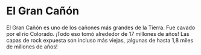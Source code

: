 # El Gran Cañón

El Gran Cañón es uno de los cañones más grandes de la Tierra. Fue cavado por el
rio Colorado. ¡Todo eso tomó alrededor de 17 millones de años! Las capas de rock
expuesta son incluso más viejas, ¡algunas de hasta 1,8 miles de millones de
años!
